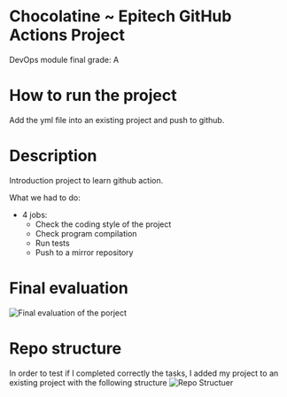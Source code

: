 # Chocolatine ~ Epitech GitHub Actions Project
DevOps module final grade: A

# How to run the project
Add the yml file into an existing project and push to github.

# Description
Introduction project to learn github action.

What we had to do:
  - 4 jobs:
      -  Check the coding style of the project
      -  Check program compilation
      -  Run tests
      -  Push to a mirror repository

# Final evaluation
![Final evaluation of the porject](ReadMeImgs/Notas.png)

# Repo structure
In order to test if I completed correctly the tasks, I added my project to an existing project with the following structure
![Repo Structuer](ReadMeImgs/Structure_Testing.png)
